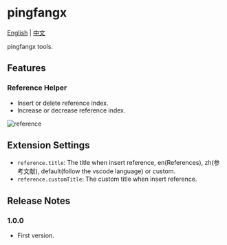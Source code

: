 # pingfangx
[English](README.md) | [中文](README.zh-CN.md)

pingfangx tools.

## Features

### Reference Helper
* Insert or delete reference index.
* Increase or decrease reference index.

![reference](https://github.com/pingfangx/vscodex/blob/master/screenshots/reference.png)

## Extension Settings
* `reference.title`: The title when insert reference, en(References), zh(参考文献), default(follow the vscode language) or custom.
* `reference.customTitle`: The custom title when insert reference.

## Release Notes

### 1.0.0
* First version.